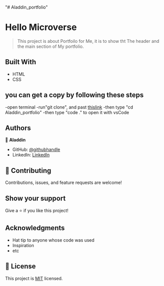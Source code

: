 "# Aladdin_portfolio" 
    
# Hello Microverse

> This project is about Portfoilo for Me, it is to show tht The header and the main section of My portfolio.


## Built With
- HTML
- CSS


## you can get a copy by following these steps 
-open terminal
-run"git clone", and past [thislink](https://github.com/AlaaAlsalem/Aladdin_portfolio.git)
-then type "cd Aladdin_portfolio"
-then type "code ." to open it with vsCode

## Authors

👤 **Aladdin**

- GitHub: [@githubhandle](https://github.com/AlaaAlsalem)
- LinkedIn: [LinkedIn](https://www.linkedin.com/in/aladdin-alsalem-5a68ba1a0/)


## 🤝 Contributing

Contributions, issues, and feature requests are welcome!


## Show your support

Give a ⭐️ if you like this project!

## Acknowledgments

- Hat tip to anyone whose code was used
- Inspiration
- etc

## 📝 License

This project is [MIT](./MIT.md) licensed.
